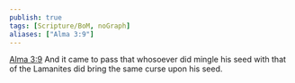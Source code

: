 ```yaml
---
publish: true
tags: [Scripture/BoM, noGraph]
aliases: ["Alma 3:9"]
---
```

[Alma 3:9](https://churchofjesuschrist.org/study/scriptures/bofm/alma/3?lang=eng&id=p9#p9) And it came to pass that whosoever did mingle his seed with that of the Lamanites did bring the same curse upon his seed.
